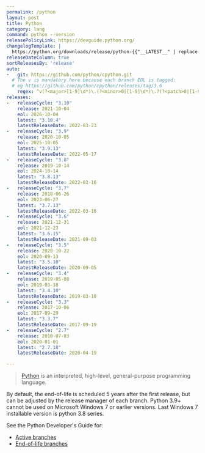 ```yaml
---
permalink: /python
layout: post
title: Python
category: lang
command: python --version
releasePolicyLink: https://devguide.python.org/
changelogTemplate: |
  https://python.org/downloads/release/python-{{"__LATEST__" | replace:'.',''}}/
releaseDateColumn: true
sortReleasesBy: 'release'
auto:
-   git: https://github.com/python/cpython.git
  # The v is mandatory here because each branch EOL is tagged:
  # eg https://github.com/python/cpython/releases/tag/3.6
    regex: ^v(?<major>[1-9]\d*)\.(?<minor>0|[1-9]\d*)\.?(?<patch>0|[1-9]\d*)?$
releases:
-   releaseCycle: "3.10"
    release: 2021-10-04
    eol: 2026-10-04
    latest: "3.10.4"
    latestReleaseDate: 2022-03-23
-   releaseCycle: "3.9"
    release: 2020-10-05
    eol: 2025-10-05
    latest: "3.9.13"
    latestReleaseDate: 2022-05-17
-   releaseCycle: "3.8"
    release: 2019-10-14
    eol: 2024-10-14
    latest: "3.8.13"
    latestReleaseDate: 2022-03-16
-   releaseCycle: "3.7"
    release: 2018-06-26
    eol: 2023-06-27
    latest: "3.7.13"
    latestReleaseDate: 2022-03-16
-   releaseCycle: "3.6"
    release: 2021-12-31
    eol: 2021-12-23
    latest: "3.6.15"
    latestReleaseDate: 2021-09-03
-   releaseCycle: "3.5"
    release: 2020-10-22
    eol: 2020-09-13
    latest: "3.5.10"
    latestReleaseDate: 2020-09-05
-   releaseCycle: "3.4"
    release: 2019-05-08
    eol: 2019-03-18
    latest: "3.4.10"
    latestReleaseDate: 2019-03-18
-   releaseCycle: "3.3"
    release: 2017-10-06
    eol: 2017-09-29
    latest: "3.3.7"
    latestReleaseDate: 2017-09-19
-   releaseCycle: "2.7"
    release: 2010-07-03
    eol: 2020-01-01
    latest: "2.7.18"
    latestReleaseDate: 2020-04-19

---
```


> [Python](https://www.python.org/) is an interpreted, high-level, general-purpose programming language.

By default, the end-of-life is scheduled 5 years after the first release, but can be adjusted by the release manager of each branch.
Python 3.9+ cannot be used on Microsoft Windows 7 or earlier versions. Last Windows 7 installable version is python 3.8 series.

See the Python Developer's Guide for:

* [Active branches](https://devguide.python.org/#status-of-python-branches)
* [End-of-life branches](https://devguide.python.org/devcycle/#end-of-life-branches)
